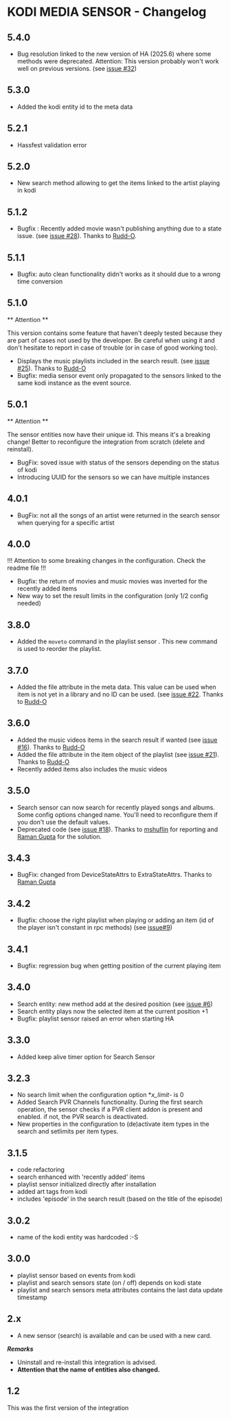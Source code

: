 # KODI MEDIA SENSOR - Changelog

## 5.4.0

- Bug resolution linked to the new version of HA (2025.6) where some methods were deprecated. Attention: This version probably won't work well on previous versions. (see [issue #32](https://github.com/jtbgroup/kodi-search-card/issues/32))

## 5.3.0

- Added the kodi entity id to the meta data

## 5.2.1

- Hassfest validation error

## 5.2.0

- New search method allowing to get the items linked to the artist playing in kodi

## 5.1.2

- Bugfix : Recently added movie wasn't publishing anything due to a state issue. (see [issue #28](https://github.com/jtbgroup/kodi-media-sensors/issues/28)). Thanks to [Rudd-O](https://github.com/Rudd-O).

## 5.1.1

- Bugfix: auto clean functionality didn't works as it should due to a wrong time conversion

## 5.1.0

** Attention **

This version contains some feature that haven't deeply tested because they are part of cases not used by the developer. Be careful when using it and don't hesitate to report in case of trouble (or in case of good working too).

- Displays the music playlists included in the search result. (see [issue #25](https://github.com/jtbgroup/kodi-search-card/issues/25)). Thanks to [Rudd-O](https://github.com/Rudd-O)
- Bugfix: media sensor event only propagated to the sensors linked to the same kodi instance as the event source.

## 5.0.1

** Attention **

The sensor entities now have their unique id. This means it's a breaking change! Better to reconfigure the integration from scratch (delete and reinstall).

- BugFix: soved issue with status of the sensors depending on the status of kodi
- Introducing UUID for the sensors so we can have multiple instances

## 4.0.1

- BugFix: not all the songs of an artist were returned in the search sensor when querying for a specific artist

## 4.0.0

!!! Attention to some breaking changes in the configuration. Check the readme file !!!

- Bugfix: the return of movies and music movies was inverted for the recently added items
- New way to set the result limits in the configuration (only 1/2 config needed)

## 3.8.0

- Added the `moveto` command in the playlist sensor . This new command is used to reorder the playlist.

## 3.7.0

- Added the file attribute in the meta data. This value can be used when item is not yet in a library and no ID can be used. (see [issue #22](https://github.com/jtbgroup/kodi-media-sensors/issues/22). Thanks to [Rudd-O](https://github.com/Rudd-O)

## 3.6.0

- Added the music videos items in the search result if wanted (see [issue #16](https://github.com/jtbgroup/kodi-search-card/issues/16)). Thanks to [Rudd-O](https://github.com/Rudd-O)
- Added the file attribute in the item object of the playlist (see [issue #21](https://github.com/jtbgroup/kodi-search-card/issues/21)). Thanks to [Rudd-O](https://github.com/Rudd-O)
- Recently added items also includes the music videos

## 3.5.0

- Search sensor can now search for recently played songs and albums. Some config options changed name. You'll need to reconfigure them if you don't use the default values.
- Deprecated code (see [issue #18](https://github.com/jtbgroup/kodi-media-sensors/issues/18)). Thanks to [mshuflin](https://github.com/mshuflin) for reporting and [Raman Gupta](https://github.com/raman325) for the solution.

## 3.4.3

- BugFix: changed from DeviceStateAttrs to ExtraStateAttrs. Thanks to [Raman Gupta](https://github.com/raman325)

## 3.4.2

- Bugfix: choose the right playlist when playing or adding an item (id of the player isn't constant in rpc methods) (see [issue#9](https://github.com/jtbgroup/kodi-search-card/issues/9))

## 3.4.1

- Bugfix: regression bug when getting position of the current playing item

## 3.4.0

- Search entity: new method add at the desired position (see [issue #6](https://github.com/jtbgroup/kodi-search-card/issues/6))
- Search entity plays now the selected item at the current position +1
- Bugfix: playlist sensor raised an error when starting HA

## 3.3.0

- Added keep alive timer option for Search Sensor

## 3.2.3

- No search limit when the configuration option \*_x_limit_- is 0
- Added Search PVR Channels functionality. During the first search operation, the sensor checks if a PVR client addon is present and enabled. if not, the PVR search is deactivated.
- New properties in the configuration to (de)activate item types in the search and setlimits per item types.

## 3.1.5

- code refactoring
- search enhanced with 'recently added' items
- playlist sensor initialized directly after installation
- added art tags from kodi
- includes 'episode' in the search result (based on the title of the episode)

## 3.0.2

- name of the kodi entity was hardcoded :-S

## 3.0.0

- playlist sensor based on events from kodi
- playlist and search sensors state (on / off) depends on kodi state
- playlist and search sensors meta attributes contains the last data update timestamp

## 2.x

- A new sensor (search) is available and can be used with a new card.

**_Remarks_**

- Uninstall and re-install this integration is advised.
- **Attention that the name of entities also changed.**

## 1.2

This was the first version of the integration
